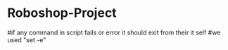 # Roboshop-Project

#if any command in script fails or error it should exit from their it self
#we used "set -e"

